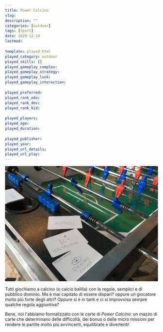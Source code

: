 ```yaml
---
title: Power Calcino
slug: 
description: ""
categories: [outdoor]
tags: [Sport]
date: 2020-12-14
lastmod: 

template: played.html
played_category: outdoor
played_skills: []
played_gameplay_complex: 
played_gameplay_strategy: 
played_gameplay_luck: 
played_gameplay_interaction: 

played_preferred: 
played_rank_edu: 
played_rank_dev: 
played_rank_kid: 

played_players: 
played_age: 
played_duration: 

played_publisher: 
played_year: 
played_url_details: 
played_url_play: 
---
```


![](img/powercalcino.webp)

Tutti giochiamo a calcino (o calcio balilla) con le regole, semplici e di pubblico dominio.
Ma è mai capitato di essere dispari? oppure un giocatore molto più forte degli altri? Oppure si è in tanti e ci si improvvisa sempre qualche regola aggiuntiva?

Bene, noi l'abbiamo formalizzato con le carte di *Power Calcino*: un mazzo di carte che determinano delle difficoltà, dei bonus o delle micro missioni per rendere le partite molto più avvincenti, equilibrate e divertenti!

